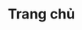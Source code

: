 ---
title: 'Trang chủ'
template: vi/home
body_classes: "modular header-image fullwidth"

content:
    items: '@self.modular'
    order:
        by: default
        dir: asc
        custom:
            - _carousel
            - _about
---